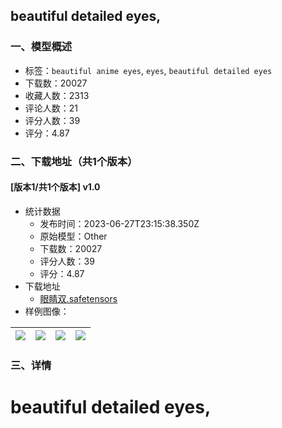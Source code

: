## beautiful detailed eyes,
### 一、模型概述

- 标签：`beautiful anime eyes`, `eyes`, `beautiful detailed eyes`
- 下载数：20027
- 收藏人数：2313
- 评论人数：21
- 评分人数：39
- 评分：4.87

### 二、下载地址（共1个版本）

#### [版本1/共1个版本] v1.0

- 统计数据
  - 发布时间：2023-06-27T23:15:38.350Z
  - 原始模型：Other
  - 下载数：20027
  - 评分人数：39
  - 评分：4.87
- 下载地址
  - [眼睛双.safetensors](https://civitai.com/api/download/models/6626)
- 样例图像：

| <img src="https://image.civitai.com/xG1nkqKTMzGDvpLrqFT7WA/b08a8ee1-e3f3-403f-22b3-7586100a5600/width=450/60376.jpeg" /> | <img src="https://image.civitai.com/xG1nkqKTMzGDvpLrqFT7WA/35f087f1-6065-45f6-ec36-75b267e8e800/width=450/60231.jpeg" /> | <img src="https://image.civitai.com/xG1nkqKTMzGDvpLrqFT7WA/d1136229-cf74-4b76-4034-548dfb8a2e00/width=450/60232.jpeg" /> | <img src="https://image.civitai.com/xG1nkqKTMzGDvpLrqFT7WA/64ff4372-2de7-473f-ae2b-18c4a443fa00/width=450/60228.jpeg" /> |
| ---- | ---- | ---- | ---- |


### 三、详情
<h1 id="heading-2"><strong>beautiful detailed eyes,</strong></h1>